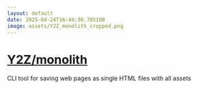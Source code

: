 ```yaml
---
layout: default
date: 2025-04-24T16:44:30.785108
image: assets/Y2Z_monolith_cropped.png
---
```


# [Y2Z/monolith](https://github.com/Y2Z/monolith)

CLI tool for saving web pages as single HTML files with all assets
